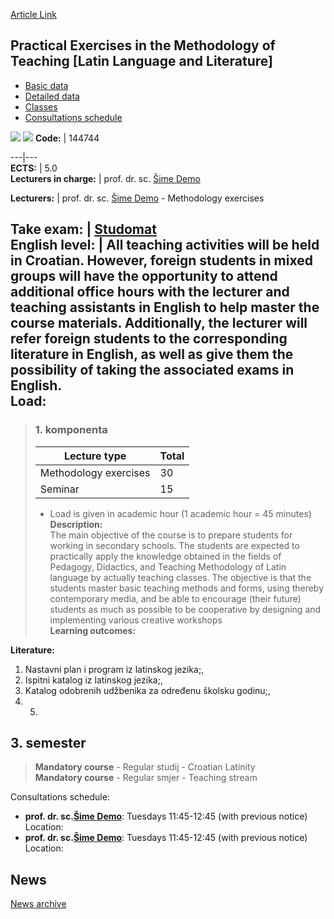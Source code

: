 [Article Link](https://www.fhs.hr/en/course/peitmotllal_a)

## Practical Exercises in the Methodology of Teaching [Latin Language and Literature]
  * [Basic data](https://www.fhs.hr/en/course/peitmotllal_a#v1id-523815_585922_1_0 "Basic data")
  * [Detailed data](https://www.fhs.hr/en/course/peitmotllal_a#v1id-523815_585922_1_1 "Detailed data")
  * [Classes](https://www.fhs.hr/en/course/peitmotllal_a#v1id-523815_585922_1_2 "Classes")
  * [Consultations schedule](https://www.fhs.hr/en/course/peitmotllal_a#v1id-523815_585922_1_3 "Consultations schedule")


[![](https://www.fhs.hr/img/flags/gif/hr.gif)](https://www.fhs.hr/predmet/pvpmljk_a) [![](https://www.fhs.hr/img/flags/gif/gb.gif)](https://www.fhs.hr/en/course/peitmotllal_a)
**Code:** |  144744  
  
---|---  
**ECTS:** |  5.0   
**Lecturers in charge:** |  prof. dr. sc. [Šime Demo](https://www.fhs.hr/staff/sime.demo)   
  
**Lecturers:** |  prof. dr. sc. [Šime Demo](https://www.fhs.hr/djelatnik/sime.demo) - Methodology exercises  
  
**Take exam:** |  [Studomat](http://www.isvu.hr/studomat)  
**English level:** |  All teaching activities will be held in Croatian. However, foreign students in mixed groups will have the opportunity to attend additional office hours with the lecturer and teaching assistants in English to help master the course materials. Additionally, the lecturer will refer foreign students to the corresponding literature in English, as well as give them the possibility of taking the associated exams in English.   
**Load:**  
---  
> ### 1. komponenta
> | Lecture type | Total  
> ---|---  
> Methodology exercises | 30  
> Seminar | 15  
> * Load is given in academic hour (1 academic hour = 45 minutes)   
**Description:**  
> The main objective of the course is to prepare students for working in secondary schools. The students are expected to practically apply the knowledge obtained in the fields of Pedagogy, Didactics, and Teaching Methodology of Latin language by actually teaching classes. The objective is that the students master basic teaching methods and forms, using thereby contemporary media, and be able to encourage (their future) students as much as possible to be cooperative by designing and implementing various creative workshops  
**Learning outcomes:**  

  
**Literature:**  
  1. Nastavni plan i program iz latinskog jezika;, 
  2. Ispitni katalog iz latinskog jezika;, 
  3. Katalog odobrenih udžbenika za određenu školsku godinu;, 
  4.   5. 
  
**3. semester**  
---  
> **Mandatory course** - Regular studij - Croatian Latinity  
>  **Mandatory course** - Regular smjer - Teaching stream  
>   
Consultations schedule: 
  * **prof. dr. sc.[Šime Demo](https://www.fhs.hr/staff/sime.demo)**: 
Tuesdays 11:45-12:45 (with previous notice)
Location: 
  * **prof. dr. sc.[Šime Demo](https://www.fhs.hr/djelatnik/sime.demo)**: 
Tuesdays 11:45-12:45 (with previous notice)
Location: 


## News
[News archive](https://www.fhs.hr/en/course/peitmotllal_a?@=20sd6#news_110781 "News archive")
